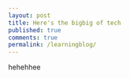 ```yaml
---
layout: post
title: Here's the bigbig of tech
published: true
comments: true
permalink: /learningblog/
---
```


hehehhee

